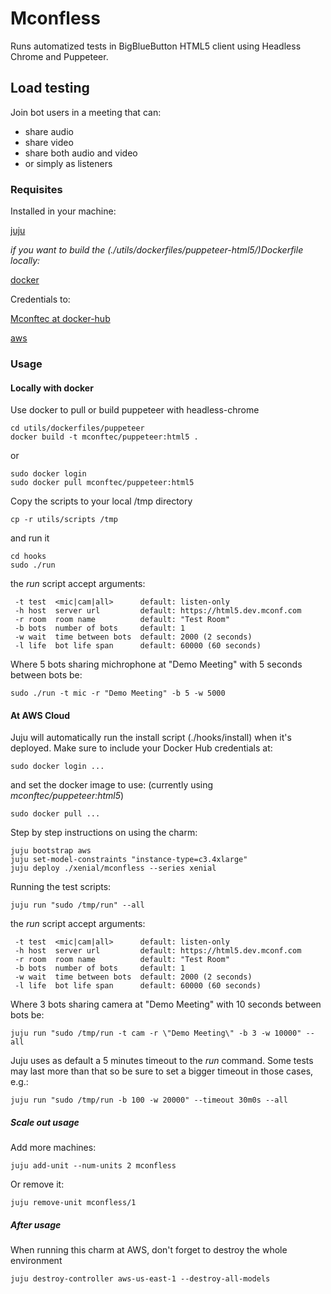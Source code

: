 # Mconfless

Runs automatized tests in BigBlueButton HTML5 client using Headless Chrome and
Puppeteer.

## Load testing

Join bot users in a meeting that can:

  - share audio
  - share video
  - share both audio and video
  - or simply as listeners

### Requisites

Installed in your machine:

[juju](https://docs.jujucharms.com/2.3/en/reference-install)

*if you want to build the (./utils/dockerfiles/puppeteer-html5/)Dockerfile locally:*

[docker](https://docs.docker.com/install/linux/docker-ce/ubuntu)

Credentials to:

[Mconftec at docker-hub](https://hub.docker.com/r/mconftec/puppeteer)

[aws](https://docs.jujucharms.com/2.3/en/help-aws)

### Usage

#### Locally with docker

Use docker to pull or build puppeteer with headless-chrome
```shell
cd utils/dockerfiles/puppeteer
docker build -t mconftec/puppeteer:html5 .
```
or
```shell
sudo docker login
sudo docker pull mconftec/puppeteer:html5
```
Copy the scripts to your local /tmp directory
```shell
cp -r utils/scripts /tmp
```
and run it
```shell
cd hooks
sudo ./run
```
the *run* script accept arguments:
```
 -t test  <mic|cam|all>      default: listen-only
 -h host  server url         default: https://html5.dev.mconf.com
 -r room  room name          default: "Test Room"
 -b bots  number of bots     default: 1
 -w wait  time between bots  default: 2000 (2 seconds)
 -l life  bot life span      default: 60000 (60 seconds)
```
Where 5 bots sharing michrophone at "Demo Meeting" with 5 seconds between bots be:
```shell
sudo ./run -t mic -r "Demo Meeting" -b 5 -w 5000
```

#### At AWS Cloud

Juju will automatically run the install script (./hooks/install) when it's
deployed. Make sure to include your Docker Hub credentials at:
```shell
sudo docker login ...
```
and set the docker image to use: (currently using *mconftec/puppeteer:html5*)
```shell
sudo docker pull ...
```
Step by step instructions on using the charm:
```shell
juju bootstrap aws
juju set-model-constraints "instance-type=c3.4xlarge"
juju deploy ./xenial/mconfless --series xenial
```
Running the test scripts:
```shell
juju run "sudo /tmp/run" --all
```
the *run* script accept arguments:
```
 -t test  <mic|cam|all>      default: listen-only
 -h host  server url         default: https://html5.dev.mconf.com
 -r room  room name          default: "Test Room"
 -b bots  number of bots     default: 1
 -w wait  time between bots  default: 2000 (2 seconds)
 -l life  bot life span      default: 60000 (60 seconds)
```
Where 3 bots sharing camera at "Demo Meeting" with 10 seconds between bots be:
```shell
juju run "sudo /tmp/run -t cam -r \"Demo Meeting\" -b 3 -w 10000" --all
```
Juju uses as default a 5 minutes timeout to the _run_ command. Some tests may
last more than that so be sure to set a bigger timeout in those cases, e.g.:
```shell
juju run "sudo /tmp/run -b 100 -w 20000" --timeout 30m0s --all
```

##### Scale out usage

Add more machines:
```shell
juju add-unit --num-units 2 mconfless
```
Or remove it:
```shell
juju remove-unit mconfless/1
```

##### After usage

When running this charm at AWS, don't forget to destroy the whole environment
```shell
juju destroy-controller aws-us-east-1 --destroy-all-models
```
